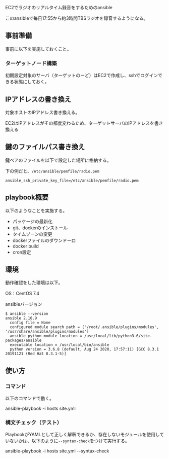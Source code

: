 EC2でラジオのリアルタイム録音をするためのansible

このansibleで毎日17:55から約3時間TBSラジオを録音するようになる。

## 事前準備

事前に以下を実施しておくこと。

### ターゲットノード構築

初期設定対象のサーバ（ターゲットのーど）はEC2で作成し、sshでログインできる状態にしておく。

## IPアドレスの書き換え

対象ホストのIPアドレス書き換える。

EC2はIPアドレスがその都度変わるため、ターゲットサーバのIPアドレスを書き換える

## 鍵のファイルパス書き換え

鍵ペアのファイルを以下で設定した場所に格納する。

下の例だと、```/etc/ansible/pemfile/radio.pem```

```
ansible_ssh_private_key_file=/etc/ansible/pemfile/radio.pem
```

## playbook概要

以下のようなことを実施する。

* パッケージの最新化
* git、dockerのインストール
* タイムゾーンの変更
* dockerファイルのダウンドーロ
* docker build
* cron設定

## 環境

動作確認をした環境は以下。


OS：CentOS 7.4

ansibleバージョン

```
$ ansible --version
ansible 2.10.9
  config file = None
  configured module search path = ['/root/.ansible/plugins/modules', '/usr/share/ansible/plugins/modules']
  ansible python module location = /usr/local/lib/python3.6/site-packages/ansible
  executable location = /usr/local/bin/ansible
  python version = 3.6.8 (default, Aug 24 2020, 17:57:11) [GCC 8.3.1 20191121 (Red Hat 8.3.1-5)]
```

## 使い方

### コマンド

以下のコマンドで動く。

  ansible-playbook -i hosts site.yml

### 構文チェック（テスト）

PlaybookがYAMLとして正しく解釈できるか、存在しないモジュールを使用していないかは、以下のように```--syntax-check```をつけて実行する。

  ansible-playbook -i hosts site.yml --syntax-check